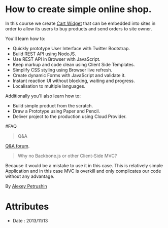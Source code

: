 # How to create simple online shop.

In this course we create [Cart Widget](http://salejs.com) that can be
embedded into sites in order to allow its users to buy products and send
orders to site owner.

You'll learn how to:

- Quickly prototype User Interface with Twitter Bootstrap.
- Build REST API using NodeJS.
- Use REST API in Browser with JavaScript.
- Keep markup and code clean using Client Side Templates.
- Simplify CSS styling using Browser live refresh.
- Create dynamic Forms with JavaScript and validate it.
- Instant reaction UI without blocking, waiting and progress.
- Localisation to multiple languages.

Additionally you'll also learn how to:

- Build simple product from the scratch.
- Draw a Prototype using Paper and Pencil.
- Deliver project to the production using Cloud Provider.

#FAQ

> Q&A

[Q&A forum](https://groups.google.com/forum/#!forum/jslang).

> Why no Backbone.js or other Client-Side MVC?

Because it would be a mistake to use it in this case. This is relatively
simple Application and in this case MVC is overkill and only complicates
our code without any advantage.

By [Alexey Petrushin](http://petrush.in)

# Attributes

- Date : 2013/11/13